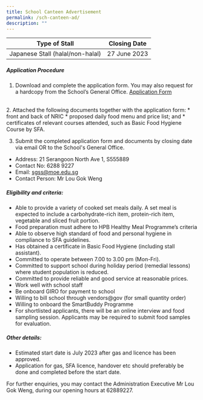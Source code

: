 ```yaml
---
title: School Canteen Advertisement
permalink: /sch-canteen-ad/
description: ""
---
```

|Type of Stall | Closing Date |
|:--------: | :--------: |
| Japanese Stall (halal/non-halal) | 27 June 2023|       

 
##### **Application Procedure**
1. Download and complete the application form. You may also request for a hardcopy from the School’s General Office.
[Application Form](/files/application%20form%20-%20canteen.pdf)
<br>
2. Attached the following documents together with the application form:
* front and back of NRIC
* proposed daily food menu and price list; and
* certificates of relevant courses attended, such as Basic Food Hygiene Course by SFA.

3. Submit the completed application form and documents by closing date via email OR to the School's General Office.

* Address: 21 Serangoon North Ave 1, S555889
* Contact No: 6288 9227
* Email: sgss@moe.edu.sg
* Contact Person: Mr Lou Gok Weng

##### **Eligibility and criteria:**
* Able to provide a variety of cooked set meals daily. A set meal is expected to include a carbohydrate-rich item, protein-rich item, vegetable and sliced fruit portion.
* Food preparation must adhere to HPB Healthy Meal Programme’s criteria
* Able to observe high standard of food and personal hygiene in compliance to SFA guidelines.
* Has obtained a certificate in Basic Food Hygiene (including stall assistant).
* Committed to operate between 7.00 to 3.00 pm (Mon-Fri).
* Committed to support school during holiday period (remedial lessons) where student population is reduced.
* Committed to provide reliable and good service at reasonable prices.
* Work well with school staff
* Be onboard GIRO for payment to school
* Willing to bill school through vendors@gov (for small quantity order)
* Willing to onboard the SmartBuddy Programme
* For shortlisted applicants, there will be an online interview and food sampling session. Applicants may be required to submit food samples for evaluation.

##### **Other details:**
* Estimated start date is July 2023 after gas and licence has been approved.
* Application for gas, SFA licence, handover etc should preferably be done and completed before the start date.&nbsp;

For further enquiries, you may contact the Administration Executive Mr Lou Gok Weng, during our opening hours at 62889227.